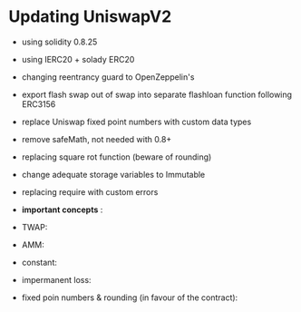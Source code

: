 # Updating UniswapV2

- using solidity 0.8.25
- using IERC20 + solady ERC20
- changing reentrancy guard to OpenZeppelin's
- export flash swap out of swap into separate flashloan function  following ERC3156
- replace Uniswap fixed point numbers with custom data types
- remove safeMath, not needed with 0.8+
- replacing square rot function (beware of rounding)
- change adequate storage variables to Immutable
- replacing require with custom errors

- **important concepts** :

- TWAP:


- AMM:


- constant:


- impermanent loss:


- fixed poin numbers & rounding (in favour of the contract):